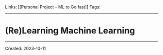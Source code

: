 Links: [[Personal Project - ML to Go fast]]
Tags:
___
# (Re)Learning Machine Learning

___
Created: 2023-10-11

